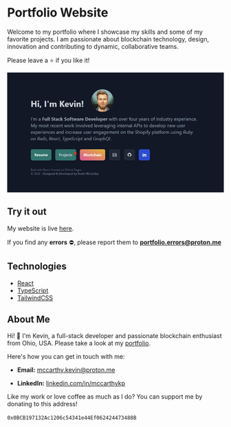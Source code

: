 # Portfolio Website

Welcome to my portfolio where I showcase my skills and some of my favorite projects. I am passionate about blockchain technology, design, innovation and contributing to dynamic, collaborative teams.

Please leave a :star: if you like it! 

![Portfolio Home Page](public/assets/imgs/readme-img.png)

## Try it out

My website is live [here](https://www.kevinmccarthy.dev).

If you find any **errors** :no_entry:, please report them to **portfolio.errors@proton.me**

## Technologies

* [React](https://react.dev/)
* [TypeScript](https://www.typescriptlang.org/)
* [TailwindCSS](https://tailwindcss.com/)

## About Me

Hi! :wave: I'm Kevin, a full-stack developer and passionate blockchain enthusiast from Ohio, USA. Please take a look at my [portfolio](https://www.kevinmccarthy.dev).

Here's how you can get in touch with me:

- **Email:** [mccarthy.kevin@proton.me](mailto:mccarthy.kevin@proton.me)

- **LinkedIn:** [linkedin.com/in/mccarthykp](linkedin.com/in/mccarthykp)

Like my work or love coffee as much as I do? You can support me by donating to this address!

`0x0BCB197132Ac1206c54341e44Ef062424473488B`
